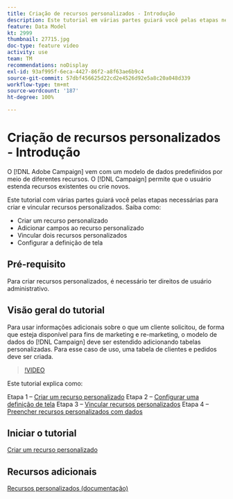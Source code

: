 ```yaml
---
title: Criação de recursos personalizados - Introdução
description: Este tutorial em várias partes guiará você pelas etapas necessárias para criar e vincular recursos personalizados.
feature: Data Model
kt: 2999
thumbnail: 27715.jpg
doc-type: feature video
activity: use
team: TM
recommendations: noDisplay
exl-id: 93af995f-6eca-4427-86f2-a8f63ae6b9c4
source-git-commit: 57dbf456625d22cd2e4526d92e5a8c20a048d339
workflow-type: tm+mt
source-wordcount: '187'
ht-degree: 100%

---
```


# Criação de recursos personalizados - Introdução

O [!DNL Adobe Campaign] vem com um modelo de dados predefinidos por meio de diferentes recursos. O [!DNL Campaign] permite que o usuário estenda recursos existentes ou crie novos.

Este tutorial com várias partes guiará você pelas etapas necessárias para criar e vincular recursos personalizados.
Saiba como:

* Criar um recurso personalizado
* Adicionar campos ao recurso personalizado
* Vincular dois recursos personalizados
* Configurar a definição de tela

## Pré-requisito

Para criar recursos personalizados, é necessário ter direitos de usuário administrativo.

## Visão geral do tutorial

Para usar informações adicionais sobre o que um cliente solicitou, de forma que esteja disponível para fins de marketing e re-marketing, o modelo de dados do [!DNL Campaign] deve ser estendido adicionando tabelas personalizadas. Para esse caso de uso, uma tabela de clientes e pedidos deve ser criada.

>[!VIDEO](https://video.tv.adobe.com/v/27715?quality=9)

Este tutorial explica como:

Etapa 1 – [Criar um recurso personalizado](./creating-a-custom-resource.md)
Etapa 2 – [Configurar uma definição de tela](./configuring-a-screen-definition-for-a-custom-resource.md)
Etapa 3 – [Vincular recursos personalizados](./linking-custom-resources.md)
Etapa 4 – [Preencher recursos personalizados com dados](./populate-custom-resources-with-data.md)

## Iniciar o tutorial

[Criar um recurso personalizado](./creating-a-custom-resource.md)

## Recursos adicionais

[Recursos personalizados (documentação)](https://experienceleague.adobe.com/docs/campaign-standard/using/working-with-apis/global-concepts/custom-resources.html?lang=pt-BR)
